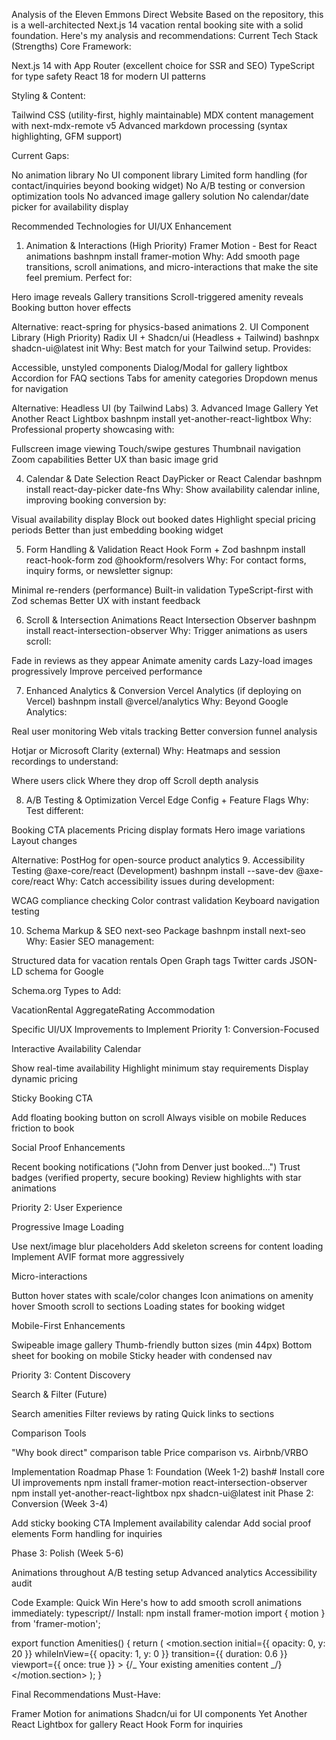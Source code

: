 Analysis of the Eleven Emmons Direct Website
Based on the repository, this is a well-architected Next.js 14 vacation rental booking site with a solid foundation. Here's my analysis and recommendations:
Current Tech Stack (Strengths)
Core Framework:

Next.js 14 with App Router (excellent choice for SSR and SEO)
TypeScript for type safety
React 18 for modern UI patterns

Styling & Content:

Tailwind CSS (utility-first, highly maintainable)
MDX content management with next-mdx-remote v5
Advanced markdown processing (syntax highlighting, GFM support)

Current Gaps:

No animation library
No UI component library
Limited form handling (for contact/inquiries beyond booking widget)
No A/B testing or conversion optimization tools
No advanced image gallery solution
No calendar/date picker for availability display

Recommended Technologies for UI/UX Enhancement

1. Animation & Interactions (High Priority)
   Framer Motion - Best for React animations
   bashnpm install framer-motion
   Why: Add smooth page transitions, scroll animations, and micro-interactions that make the site feel premium. Perfect for:

Hero image reveals
Gallery transitions
Scroll-triggered amenity reveals
Booking button hover effects

Alternative: react-spring for physics-based animations 2. UI Component Library (High Priority)
Radix UI + Shadcn/ui (Headless + Tailwind)
bashnpx shadcn-ui@latest init
Why: Best match for your Tailwind setup. Provides:

Accessible, unstyled components
Dialog/Modal for gallery lightbox
Accordion for FAQ sections
Tabs for amenity categories
Dropdown menus for navigation

Alternative: Headless UI (by Tailwind Labs) 3. Advanced Image Gallery
Yet Another React Lightbox
bashnpm install yet-another-react-lightbox
Why: Professional property showcasing with:

Fullscreen image viewing
Touch/swipe gestures
Thumbnail navigation
Zoom capabilities
Better UX than basic image grid

4. Calendar & Date Selection
   React DayPicker or React Calendar
   bashnpm install react-day-picker date-fns
   Why: Show availability calendar inline, improving booking conversion by:

Visual availability display
Block out booked dates
Highlight special pricing periods
Better than just embedding booking widget

5. Form Handling & Validation
   React Hook Form + Zod
   bashnpm install react-hook-form zod @hookform/resolvers
   Why: For contact forms, inquiry forms, or newsletter signup:

Minimal re-renders (performance)
Built-in validation
TypeScript-first with Zod schemas
Better UX with instant feedback

6. Scroll & Intersection Animations
   React Intersection Observer
   bashnpm install react-intersection-observer
   Why: Trigger animations as users scroll:

Fade in reviews as they appear
Animate amenity cards
Lazy-load images progressively
Improve perceived performance

7. Enhanced Analytics & Conversion
   Vercel Analytics (if deploying on Vercel)
   bashnpm install @vercel/analytics
   Why: Beyond Google Analytics:

Real user monitoring
Web vitals tracking
Better conversion funnel analysis

Hotjar or Microsoft Clarity (external)
Why: Heatmaps and session recordings to understand:

Where users click
Where they drop off
Scroll depth analysis

8. A/B Testing & Optimization
   Vercel Edge Config + Feature Flags
   Why: Test different:

Booking CTA placements
Pricing display formats
Hero image variations
Layout changes

Alternative: PostHog for open-source product analytics 9. Accessibility Testing
@axe-core/react (Development)
bashnpm install --save-dev @axe-core/react
Why: Catch accessibility issues during development:

WCAG compliance checking
Color contrast validation
Keyboard navigation testing

10. Schema Markup & SEO
    next-seo Package
    bashnpm install next-seo
    Why: Easier SEO management:

Structured data for vacation rentals
Open Graph tags
Twitter cards
JSON-LD schema for Google

Schema.org Types to Add:

VacationRental
AggregateRating
Accommodation

Specific UI/UX Improvements to Implement
Priority 1: Conversion-Focused

Interactive Availability Calendar

Show real-time availability
Highlight minimum stay requirements
Display dynamic pricing

Sticky Booking CTA

Add floating booking button on scroll
Always visible on mobile
Reduces friction to book

Social Proof Enhancements

Recent booking notifications ("John from Denver just booked...")
Trust badges (verified property, secure booking)
Review highlights with star animations

Priority 2: User Experience

Progressive Image Loading

Use next/image blur placeholders
Add skeleton screens for content loading
Implement AVIF format more aggressively

Micro-interactions

Button hover states with scale/color changes
Icon animations on amenity hover
Smooth scroll to sections
Loading states for booking widget

Mobile-First Enhancements

Swipeable image gallery
Thumb-friendly button sizes (min 44px)
Bottom sheet for booking on mobile
Sticky header with condensed nav

Priority 3: Content Discovery

Search & Filter (Future)

Search amenities
Filter reviews by rating
Quick links to sections

Comparison Tools

"Why book direct" comparison table
Price comparison vs. Airbnb/VRBO

Implementation Roadmap
Phase 1: Foundation (Week 1-2)
bash# Install core UI improvements
npm install framer-motion react-intersection-observer
npm install yet-another-react-lightbox
npx shadcn-ui@latest init
Phase 2: Conversion (Week 3-4)

Add sticky booking CTA
Implement availability calendar
Add social proof elements
Form handling for inquiries

Phase 3: Polish (Week 5-6)

Animations throughout
A/B testing setup
Advanced analytics
Accessibility audit

Code Example: Quick Win
Here's how to add smooth scroll animations immediately:
typescript// Install: npm install framer-motion
import { motion } from 'framer-motion';

export function Amenities() {
return (
<motion.section
initial={{ opacity: 0, y: 20 }}
whileInView={{ opacity: 1, y: 0 }}
transition={{ duration: 0.6 }}
viewport={{ once: true }} >
{/_ Your existing amenities content _/}
</motion.section>
);
}

Final Recommendations
Must-Have:

Framer Motion for animations
Shadcn/ui for UI components
Yet Another React Lightbox for gallery
React Hook Form for inquiries
